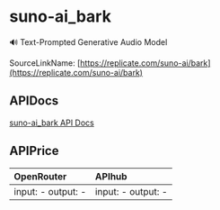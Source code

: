# suno-ai_bark

🔊 Text-Prompted Generative Audio Model

SourceLinkName: [https://replicate.com/suno-ai/bark](https://replicate.com/suno-ai/bark)

## APIDocs

[suno-ai_bark API Docs](../apis/suno-ai_bark.md)

## APIPrice

| OpenRouter | APIhub |
|:---|:---|
| input: - output: - | input: - output: - |

